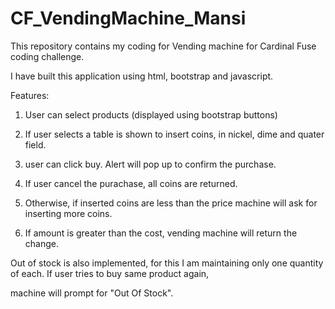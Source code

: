 # CF_VendingMachine_Mansi
This repository contains my coding for Vending machine for Cardinal Fuse coding challenge.


I have built this application using html, bootstrap and javascript.

Features:

1. User can select products (displayed using bootstrap buttons)

2. If user selects a table is shown to insert coins, in nickel, dime and quater field.

3. user can click buy. Alert will pop up to confirm the purchase.

4. If user cancel the purachase, all coins are returned.

5. Otherwise, if inserted coins are less than the price machine will ask for inserting more coins.

6. If amount is greater than the cost, vending machine will return the change.

Out of stock is also implemented, for this I am maintaining only one quantity of each. If user tries to buy same product again, 

machine will prompt for "Out Of Stock".
